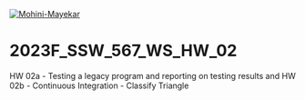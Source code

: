 [![Mohini-Mayekar](https://circleci.com/gh/Mohini-Mayekar/2023F_SSW_567_WS_HW_02.svg?style=svg)](https://app.circleci.com/pipelines/github/Mohini-Mayekar/2023F_SSW_567_WS_HW_02?branch=HW05a_Mocking&filter=all)

# 2023F_SSW_567_WS_HW_02
HW 02a - Testing a legacy program and reporting on testing results and 
HW 02b - Continuous Integration - Classify Triangle
